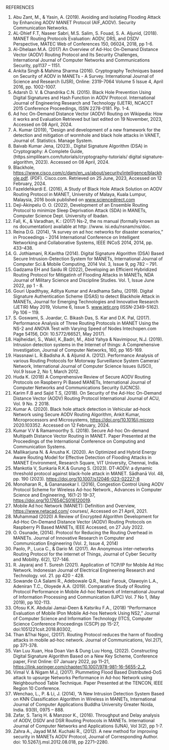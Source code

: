 REFERENCES
1.	Abu Zant, M., & Yasin, A. (2019). Avoiding and Isolating Flooding Attack by Enhancing AODV MANET Protocol (AIF_AODV). Security Communication Networks.
2.	AL-Dhief F.T, Naseer Sabri, M.S. Salim, S. Fouad, S. A. Aljunid, (2018). MANET Routing Protocols Evaluation: AODV, DRS, and DSDV Perspective, MATEC Web of Conferences 150, 06024, 2018, pp 1-6.
3.	Al-Dhelaan M.A. (2017) An Overview of Ad-Hoc On-Demand Distance Vector (AODV) Routing Protocol and Its Security Challenges, International Journal of Computer Networks and Communications Security, pp1137 – 1151. 
4.	Ankita Singh & Mahima Sharma (2016). Cryptography Techniques based on Security of AODV in MANETs - A Survey. International Journal of Science and Research (IJSR), Online: 2319-7064 Volume 5 Issue 4, April 2016, pp. 1002-1007.
5.	Adarsh D. V. & Chandrika C.N. (2015). Black Hole Prevention Using Digital Signatures and Hash Function in AODV Protocol. International Journal of Engineering Research and Technology (IJETR), NCACCT 2015 Conference Proceedings, ISSN 2278-0181. Pp. 1-4.
6.	Ad hoc On-Demand Distance Vector (AODV) Routing on Wikipedia: How it works and Evaluation Retrieved but last edited on 19 November, 2023, Accessed on 08 April, 2024.  
7.	A. Kumar (2019), “Design and development of a new framework for the detection and mitigation of wormhole and black hole attacks in VANET, Journal of. Statistics. Manage System.
8.	Baivab Kumar Jena, (2023)., Digital Signature Algorithm (DSA) in Cryptography: A Complete Guide, (https.simplilearn.com/tutorials/cryptography-tutorials/ digital signature-algorithm, 2023). Accessed on 08 April, 2024.
9.	Blackhole, https://www.cisco.com/c/dam/en_us/about/security/intelligence/blackhole.pdf. (PDF). Cisco.com. Retrieved on 25 June, 2023, Accessed on 12 February, 2024.
10.	Fazeldehkardi E. (2016), A Study of Black Hole Attack Solution on AODV Routing Protocol in MANET, University of Malaya, Kuala Lumpur, Malaysia, 2016 book published on www.sciencedirect.com 
11.	Deji-Akinpelu O. O. (2022), Development of an Ensemble Routing Protocol to minimize Sleep Deprivation Attack (SDA) in MANETs, Computer Science Dept. University of Ibadan.
12.	Fall, K., & Varadhan, K.: (2017) Ns-2, the ns manual (formally known as ns documentation) available at http: //www. isi.edu/nsnam/ns/doc.
13.	Reina D.G. (2014), “A survey on ad hoc networks for disaster scenarios,” in Proceedings - 2014 International Conference on Intelligent Networking and Collaborative Systems, IEEE INCoS 2014, 2014, pp. 433–438.
14.	G. Jothiamani, R.Kavitha (2014). Digital Signature Algorithm (DSA) Based Secure Intrusion-Detection System for MANETs, International Journal of Computer Sci.& Mobile Computing, 2014 Vol. 3, Issue 9, pg 782 – 791.
15.	Gadzama EH and Saidu IR (2022), Developing an Efficient Hybridized Routing Protocol for Mitigatinh of Flooding Attacks in MANETs, NDA Journal of Military Science and Discipline Studies. Vol. 1, Issue June 2022, pp 1 - 8.
16.	Gouri Upadthyay, Aditya Kumar and Aradhama Sahu, (2019). Digital Signature Authentication Scheme (DSAS) to detect Blackhole Attack in MANETs, Journal for Emerging Technologies and Innovative Research (JETIR) May 2019, Volume 6, Issue 5. www.jetir.org (ISSN-2349-5162). Pp 106 – 119.
17.	S. Goswami, S. Joardar, C. Bikash Das, S. Kar and D.K. Pal, (2017). Performance Analysis of Three Routing Protocols in MANET Using the NS-2 and ANOVA Test with Varying Speed of Nodes Intechopen.com Page 54156, DOI: 10.5772/66521, May 2017).
18.	Hajiheidari, S., Wakil, K.,Badri, M., Abid  Yahya & Navimipour, N.J. (2019). Intrusion detection systems in the Internet of things: A Comprehensive Investigation, Journal of Computer Networks, 160, pp 165-169.
19.	Hassnawi L. R.Badisha A.  & Aljunid A. (2012). Performance Analysis of various Routing Protocols for Motorway Surveillance System Cameras’ Network, International Journal of Computer Science Issues (IJSCI), Vol.9 Issue 2, No 1, March 2012.
20.	Huda K. (2018) A Comprehensive Review of Secure AODV Routing Protocols on Raspberry Pi Based MANETs, International Journal of Computer Networks and Communications Security (IJCNCS).
21.	Karim F.B and Sajid T.S, (2018). On Security of the Ad-Hoc On-Demand Distance Vector (AODV) Routing Protocol International Journal of ACU, Vol. 9 No. 2 2018.
22.	Kumar A. (2020). Black hole attack detection in Vehicular ad-hock Network using  Secure AODV Routing Algorithm, Ankit Kumar, Microprocessors and Microsystems, https://doi.org/10.1016/j.micpro 2020.103352. Accessed on 12 February, 2024.
23.	Kumar V.V & Ramamoorthy S. (2018). Secure Ad-hoc On-demand Multipath Distance Vector Routing in MANET. Paper Presented at the Proceedings of the International Conference on Computing and Communication Systems.
24.	Mallikarjuna N. & Anusha K. (2020). An Optimized and Hybrid Energy Aware Routing Model for Effective Detection of Flooding Attacks in MANET Environment, Research Square, VIT University, Chennai, India.
25.	Mankotia V, Sunkaria R.K.& Gurung S.  (2023). DT-AODV: a dynamic threshold protocol against black-hole attack in MANET. Sādhanā Vol. 48, pp. 190 (2023). https://doi.org/10.1007/s12046-023-02227-8
26.	Monoharan R., & Gananasekar I. (2016), Congestion Control Using AODV Protocol Scheme for Wireless Ad-hoc Network., Advances in Computer Science and Engineering, 16(1-2) 19-37, https://doi.org/10.17654CS016120019.
27.	Mobile Ad hoc Network (MANET): Definition and Overview, https://www.netacad.com/ courses/, Accessed on 21 April, 2021.
28.	Muhammad (2020) A Review of Encrypted Algorithm Development for Ad-Hoc On-Demand Distance Vector (AODV) Routing Protocols on Raspberry Pi Based MANETs, IEEE Accessed, on 27 July 2022.
29.	O. Osunade, (2014). Protocol for Reducing the Routing Overhead in MANETs. Journal of Innovative Research in Computer and Communication Engineering (Vol. 2, Issue 4, 2014)
30.	Paolo, P., Luca C., & Dario M. (2017). An Anonymous inter-networks Routing Protocol for the internet of Things, Journal of Cyber Security and Mobility. 6(2), 127-146.
31.	R. Jayaraj and T. Suresh (2021). Application of TCP/IP for Mobile Ad Hoc Network. Indonesian Journal of Electrical Engineering Research and Technology. vol. 21. pp 420 - 428.
32.	Sowande O.A Salami R., Adebowale Q.R., Nasir Farouk, Olawoyin L.A., Adeniran T.C., Oloyede A.A.  (2019). Comparative Study of Routing Protocol Performance in Mobile Ad-hoc Network of International Journal of Information Processing and Communication (IJPC) Vol. 7 No 1, (May 2019), pp 102-113.
33.	Ofosu K.K. Abdulai Jamai-Deen & Katsriku F.A., (2018) “Performance Evaluation of Mobile IPon Mobile Ad-hos Network Using NS2,” Journal of Computer Science and Information Technology (ITCS, Computer Science Conference Proceedings (CSCP) pp 15-27, doi:1051221csit.2018.80302,
34.	Than &Thai Ngoc, (2017). Routing Protocol reduces the harm of flooding attacks in mobile ad-hoc network. Journal of Communications, Vol.2(7), pp 371-378.
35.	Van Luu Xuan, Hoa Doan Van & Dung Luu Hong, (2022). Constructing Digital Signature Algorithm Based on a New Key Scheme, Conference paper, First Online:  07 January 2022, pp 11–21, https://link.springer.com/chapter/10.1007/978-981-16-5655-2_2, 
36.	Vimal V. & Nigam M.J, (2017). Plummeting Flood Based Distributed-DoS attack to upsurge Networks Performance in Ad-hoc Network using Neighbourhood Table Technique. Paper Presented at the TENCON, IEEE Region 10 Conference. 
37.	Wenchao, L., P. & Li, J. (2014), “A New Intrusion Detection System Based on KNN Classification Algorithm in Wireless in MANETs, International Journal of Computer Applications Buddha University Greater Noida, India. 93(9), 0975 – 888.
38.	Zafar, S. Tariq H. & Manzoor K., (2016). Throughput and Delay analysis of AODV, DSDV and DSR Routing Protocols in MANETs. International Journal of Computer Networks and Applications (IJNA), Vol 3(2), pp 1-7.
39.	Zahra A., Jayad M.M. Kuchaki R., (2012).  A new method for improving security in MANETs AODV Protocol, Journal of Corresponding Author. doi: 10.5267/j.msl.2012.08.018, pp 2271–2280.
